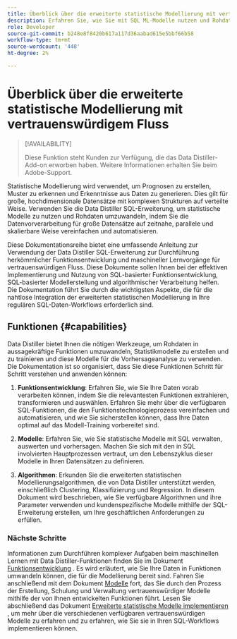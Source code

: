 ```yaml
---
title: Überblick über die erweiterte statistische Modellierung mit vertrauenswürdigem Fluss
description: Erfahren Sie, wie Sie mit SQL ML-Modelle nutzen und Rohdaten mit verbesserter Genauigkeit in umsetzbare Einblicke umwandeln können. Mit den SQL-Erweiterungsfunktionen von Data Distiller Feature Engineering profitieren Sie von einer vereinfachten und automatisierten Datenvorverarbeitung bei großen Datensätzen in zeitnaher, paralleler und skalierbarer Weise.
role: Developer
source-git-commit: b248e8f8420b617a117d36aabad615e5bbf66b58
workflow-type: tm+mt
source-wordcount: '448'
ht-degree: 2%

---
```


# Überblick über die erweiterte statistische Modellierung mit vertrauenswürdigem Fluss

>[!AVAILABILITY]
>
>Diese Funktion steht Kunden zur Verfügung, die das Data Distiller-Add-on erworben haben. Weitere Informationen erhalten Sie beim Adobe-Support.

Statistische Modellierung wird verwendet, um Prognosen zu erstellen, Muster zu erkennen und Erkenntnisse aus Daten zu generieren. Dies gilt für große, hochdimensionale Datensätze mit komplexen Strukturen auf verteilte Weise. Verwenden Sie die Data Distiller SQL-Erweiterung, um statistische Modelle zu nutzen und Rohdaten umzuwandeln, indem Sie die Datenvorverarbeitung für große Datensätze auf zeitnahe, parallele und skalierbare Weise vereinfachen und automatisieren.

Diese Dokumentationsreihe bietet eine umfassende Anleitung zur Verwendung der Data Distiller SQL-Erweiterung zur Durchführung herkömmlicher Funktionsentwicklung und maschineller Lernvorgänge für vertrauenswürdigen Fluss. Diese Dokumente sollen Ihnen bei der effektiven Implementierung und Nutzung von SQL-basierter Funktionsentwicklung, SQL-basierter Modellerstellung und algorithmischer Verarbeitung helfen. Die Dokumentation führt Sie durch die wichtigsten Aspekte, die für die nahtlose Integration der erweiterten statistischen Modellierung in Ihre regulären SQL-Daten-Workflows erforderlich sind.

## Funktionen {#capabilities}

Data Distiller bietet Ihnen die nötigen Werkzeuge, um Rohdaten in aussagekräftige Funktionen umzuwandeln, Statistikmodelle zu erstellen und zu trainieren und diese Modelle für die Vorhersageanalyse zu verwenden. Die Dokumentation ist so organisiert, dass Sie diese Funktionen Schritt für Schritt verstehen und anwenden können:

1. **Funktionsentwicklung**: Erfahren Sie, wie Sie Ihre Daten vorab verarbeiten können, indem Sie die relevantesten Funktionen extrahieren, transformieren und auswählen. Erfahren Sie mehr über die verfügbaren SQL-Funktionen, die den Funktionstechnologieprozess vereinfachen und automatisieren, und wie Sie sicherstellen können, dass Ihre Daten optimal auf das Modell-Training vorbereitet sind.

2. **Modelle**: Erfahren Sie, wie Sie statistische Modelle mit SQL verwalten, auswerten und vorhersagen. Machen Sie sich mit den in SQL involvierten Hauptprozessen vertraut, um den Lebenszyklus dieser Modelle in Ihren Datensätzen zu definieren.

3. **Algorithmen**: Erkunden Sie die erweiterten statistischen Modellierungsalgorithmen, die von Data Distiller unterstützt werden, einschließlich Clustering, Klassifizierung und Regression. In diesem Dokument wird beschrieben, wie Sie verfügbare Algorithmen und ihre Parameter verwenden und kundenspezifische Modelle mithilfe der SQL-Erweiterung erstellen, um Ihre geschäftlichen Anforderungen zu erfüllen.

### Nächste Schritte

Informationen zum Durchführen komplexer Aufgaben beim maschinellen Lernen mit Data Distiller-Funktionen finden Sie im Dokument [Funktionsentwicklung](./feature-engineering.md) . Es wird erläutert, wie Sie Ihre Daten in Funktionen umwandeln können, die für die Modellierung bereit sind. Fahren Sie anschließend mit dem Dokument [Modelle](./models.md) fort, das Sie durch den Prozess der Erstellung, Schulung und Verwaltung vertrauenswürdiger Modelle mithilfe der von Ihnen entwickelten Funktionen führt. Lesen Sie abschließend das Dokument [Erweiterte statistische Modelle implementieren](./implement-models/implement-models.md) , um mehr über die verschiedenen verfügbaren vertrauenswürdigen Modelle zu erfahren und zu erfahren, wie Sie sie in Ihren SQL-Workflows implementieren können.


